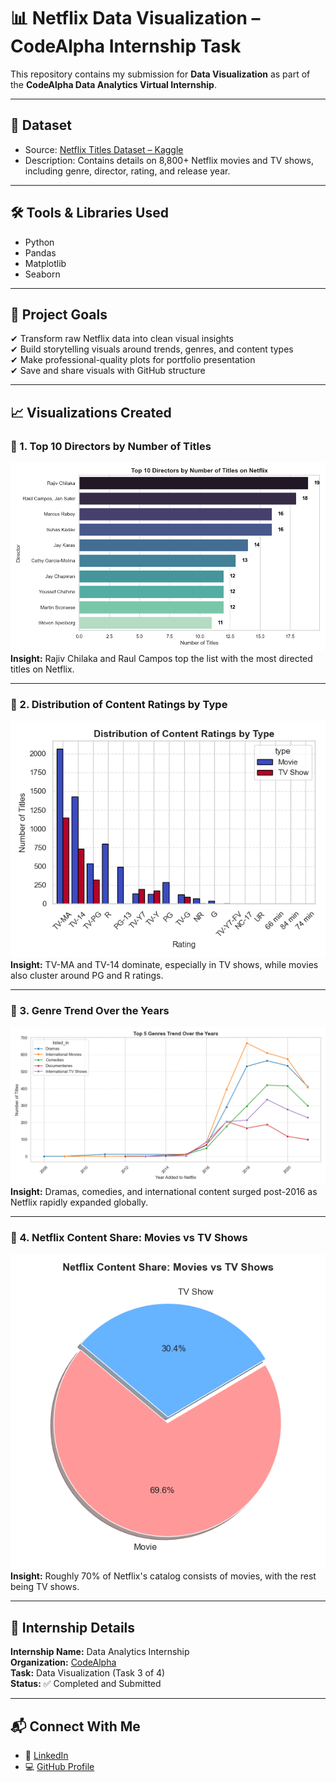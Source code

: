 # 📊 Netflix Data Visualization – CodeAlpha Internship Task

This repository contains my submission for **Data Visualization** as part of the **CodeAlpha Data Analytics Virtual Internship**.

---

## 📁 Dataset

- Source: [Netflix Titles Dataset – Kaggle](https://www.kaggle.com/datasets/shivamb/netflix-shows)
- Description: Contains details on 8,800+ Netflix movies and TV shows, including genre, director, rating, and release year.

---

## 🛠 Tools & Libraries Used

- Python
- Pandas
- Matplotlib
- Seaborn

---

## 📌 Project Goals

✔ Transform raw Netflix data into clean visual insights  
✔ Build storytelling visuals around trends, genres, and content types  
✔ Make professional-quality plots for portfolio presentation  
✔ Save and share visuals with GitHub structure

---

## 📈 Visualizations Created

### 🔹 1. Top 10 Directors by Number of Titles
![Top Directors](top_directors.png)  
**Insight:** Rajiv Chilaka and Raul Campos top the list with the most directed titles on Netflix.

---

### 🔹 2. Distribution of Content Ratings by Type
![Rating by Type](rating_by_type.png)  
**Insight:** TV-MA and TV-14 dominate, especially in TV shows, while movies also cluster around PG and R ratings.

---

### 🔹 3. Genre Trend Over the Years
![Genre Trend](genre_trend.png)  
**Insight:** Dramas, comedies, and international content surged post-2016 as Netflix rapidly expanded globally.

---

### 🔹 4. Netflix Content Share: Movies vs TV Shows
![Movie vs TV](movie_vs_tv_pie.png)  
**Insight:** Roughly 70% of Netflix's catalog consists of movies, with the rest being TV shows.

---

## 🏁 Internship Details

**Internship Name:** Data Analytics Internship  
**Organization:** [CodeAlpha](https://www.codealpha.tech/)  
**Task:** Data Visualization (Task 3 of 4)  
**Status:** ✅ Completed and Submitted

---

## 📬 Connect With Me

- 🔗 [LinkedIn](https://www.linkedin.com/in/sushant-chaudhary-aa062a231)
- 💻 [GitHub Profile](https://github.com/sush8471)
